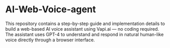 # AI-Web-Voice-agent
This repository contains a step-by-step guide and implementation details to build a web-based AI voice assistant using Vapi.ai — no coding required. The assistant uses GPT-4 to understand and respond in natural human-like voice directly through a browser interface.
